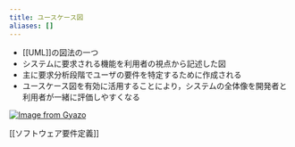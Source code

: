 ```yaml
---
title: ユースケース図
aliases: []
---
```


- [[UML]]の図法の一つ
- システムに要求される機能を利用者の視点から記述した図
- 主に要求分析段階でユーザの要件を特定するために作成される
- ユースケース図を有効に活用することにより，システムの全体像を開発者と利用者が一緒に評価しやすくなる

[![Image from Gyazo](https://i.gyazo.com/eac0110bd546839212108f27a5f0e880.png)](https://gyazo.com/eac0110bd546839212108f27a5f0e880)

[[ソフトウェア要件定義]]